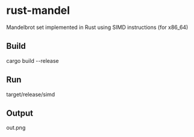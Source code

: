 # rust-mandel
Mandelbrot set implemented in Rust using SIMD instructions (for x86_64)

## Build
cargo build --release

## Run
target/release/simd

## Output 
out.png
